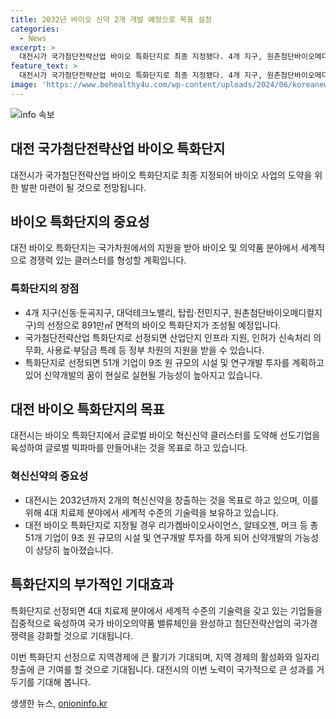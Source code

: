 ```yaml
---
title: 2032년 바이오 신약 2개 개발 예정으로 목표 설정
categories:
  - News
excerpt: >
  대전시가 국가첨단전략산업 바이오 특화단지로 최종 지정됐다. 4개 지구, 원촌첨단바이오메디컬지구를 포함한 면적은 891만㎡로, 대전시는 글로벌 바이오 혁신신약 클러스터 도약을 목표로 선도기업 육성에 힘쓸 예정이다. 대전시는 2032년까지 2개의 혁신신약을 창출하는 것을 목표로 하며, 특화단지로 선정될 경우 51개 기업이 9조 원 규모의 시설 및 연구개발 투자를 예고하고 있다. 대전시는 특화단지 운영체계를 마련하고 국가 바이오의약품 밸류체인을 완성하여 지역경제 활성화에 기여할 예정이다.
feature_text: >
  대전시가 국가첨단전략산업 바이오 특화단지로 최종 지정됐다. 4개 지구, 원촌첨단바이오메디컬지구를 포함한 면적은 891만㎡로, 대전시는 글로벌 바이오 혁신신약 클러스터 도약을 목표로 선도기업 육성에 힘쓸 예정이다. 대전시는 2032년까지 2개의 혁신신약을 창출하는 것을 목표로 하며, 특화단지로 선정될 경우 51개 기업이 9조 원 규모의 시설 및 연구개발 투자를 예고하고 있다. 대전시는 특화단지 운영체계를 마련하고 국가 바이오의약품 밸류체인을 완성하여 지역경제 활성화에 기여할 예정이다.
image: 'https://www.behealthy4u.com/wp-content/uploads/2024/06/koreanews.jpg'
---
```


<p><img src="https://www.behealthy4u.com/wp-content/uploads/2024/06/koreanews.jpg" alt="info 속보" /></p>

<h2 data-ke-size="size26">대전 국가첨단전략산업 바이오 특화단지</h2>

<p data-ke-size="size16">대전시가 국가첨단전략산업 바이오 특화단지로 최종 지정되어 바이오 사업의 도약을 위한 발판 마련이 될 것으로 전망됩니다.</p>

<h2 data-ke-size="size24">바이오 특화단지의 중요성</h2>

<p data-ke-size="size16">대전 바이오 특화단지는 국가차원에서의 지원을 받아 바이오 및 의약품 분야에서 세계적으로 경쟁력 있는 클러스터를 형성할 계획입니다.</p>

<h3 data-ke-size="size22">특화단지의 장점</h3>

<ul>
  <li>4개 지구(신동·둔곡지구, 대덕테크노밸리, 탑립·전민지구, 원촌첨단바이오메디컬지구)의 선정으로 891만㎡ 면적의 바이오 특화단지가 조성될 예정입니다.</li>
  <li>국가첨단전략산업 특화단지로 선정되면 산업단지 인프라 지원, 인허가 신속처리 의무화, 사용료·부담금 특례 등 정부 차원의 지원을 받을 수 있습니다.</li>
  <li>특화단지로 선정되면 51개 기업이 9조 원 규모의 시설 및 연구개발 투자를 계획하고 있어 신약개발의 꿈이 현실로 실현될 가능성이 높아지고 있습니다.</li>
</ul>

<h2 data-ke-size="size24">대전 바이오 특화단지의 목표</h2>

<p data-ke-size="size16">대전시는 바이오 특화단지에서 글로벌 바이오 혁신신약 클러스터를 도약해 선도기업을 육성하여 글로벌 빅파마를 만들어내는 것을 목표로 하고 있습니다.</p>

<h3 data-ke-size="size22">혁신신약의 중요성</h3>

<ul>
  <li>대전시는 2032년까지 2개의 혁신신약을 창출하는 것을 목표로 하고 있으며, 이를 위해 4대 치료제 분야에서 세계적 수준의 기술력을 보유하고 있습니다.</li>
  <li>대전 바이오 특화단지로 지정될 경우 리가켐바이오사이언스, 알테오젠, 머크 등 총 51개 기업이 9조 원 규모의 시설 및 연구개발 투자를 하게 되어 신약개발의 가능성이 상당히 높아졌습니다.</li>
</ul>

<h2 data-ke-size="size24">특화단지의 부가적인 기대효과</h2>

<p data-ke-size="size16">특화단지로 선정되면 4대 치료제 분야에서 세계적 수준의 기술력을 갖고 있는 기업들을 집중적으로 육성하여 국가 바이오의약품 밸류체인을 완성하고 첨단전략산업의 국가경쟁력을 강화할 것으로 기대됩니다.</p>

<p>이번 특화단지 선정으로 지역경제에 큰 활기가 기대되며, 지역 경제의 활성화와 일자리 창출에 큰 기여를 할 것으로 기대됩니다. 대전시의 이번 노력이 국가적으로 큰 성과를 거두기를 기대해 봅니다.</p>
생생한 뉴스, <a href="https://onioninfo.kr" rel="dofollow">onioninfo.kr</a>


